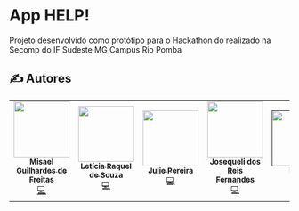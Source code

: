# App HELP!

Projeto desenvolvido como protótipo para o Hackathon do realizado na Secomp do IF Sudeste MG Campus Rio Pomba

## ✍ Autores

<table>
  <tr>
    <td align="center"><a href="https://github.com/misaruto"><img src="https://avatars0.githubusercontent.com/u/40955371?v=4" width="100px;" alt=""/><br /><sub><b>Misael Guilhardes de Freitas</b></sub></a><br /><a href="https://github.com/01EmComp/ProjetoMaosDadas/commits?author=misaruto" title="Code">💻</a></td>
      <td align="center"><a href="https://www.instagram.com/lettciaszza/"><img src="https://instagram.fitp1-1.fna.fbcdn.net/v/t51.2885-19/s320x320/118773054_1253103268364036_7453383247945287818_n.jpg?_nc_ht=instagram.fitp1-1.fna.fbcdn.net&_nc_ohc=Mjmpm2CAlt0AX_SHs4H&oh=bbbd7f5d6bec08ebbc78b0b1d136a7cd&oe=5F881BE1" width="100px;" alt=""/><br /><sub><b>Letícia Raquel de Souza</b></sub></a><br />💻</a></td>
    <td align="center"><a href="https://github.com/juliespereira"><img src="https://avatars2.githubusercontent.com/u/55194579?s=400&u=107d35658a43e2a17765548447d732074f9a9911&v=4" width="100px;" alt=""/><br /><sub><b>Julie Pereira</b></sub></a><br />💻</a></td>
  <td align="center"><a href="https://www.instagram.com/josi.fernandes2/"><img src="https://instagram.fitp1-1.fna.fbcdn.net/v/t51.2885-19/s320x320/84349507_535111077113080_6050374675312148480_n.jpg?_nc_ht=instagram.fitp1-1.fna.fbcdn.net&_nc_ohc=WOfpEcgmitYAX9FPHWZ&oh=23498b1a91a7d5a2b3aadccb2e10286e&oe=5F885D85" width="100px;" alt=""/><br /><sub><b>Josequeli dos Reis Fernandes</b></sub></a><br />💻</a></td>
    <td align="center"><a href=""><img src="" width="100px;" alt=""/><br /><sub><b>Hikari</b></sub></a><br />💻</a></td>

  </tr>
 
</table>
